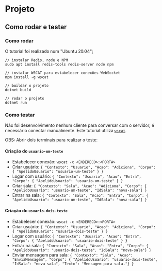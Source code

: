 # Projeto

## Como rodar e testar

### Como rodar
O tutorial foi realizado num "Ubuntu 20.04";
```
// instalar Redis, node e NPM
sudo apt install redis-tools redis-server node npm

// instalar WSCAT para estabelecer conexões WebSocket
npm install -g wscat

// buildar o projeto
dotnet build

// rodar o projeto
dotnet run
```

### Como testar

Não foi desenvolvimento nenhum cliente para conversar com o servidor, é necessário conectar manualmente. Este tutorial utiliza [`wscat`](https://www.npmjs.com/package/wscat).

OBS: Abrir dois terminais para realizar o teste:

#### Criação do `usuario-um-teste`
- Estabelecer conexão: ``` wscat -c <ENDERECO>:<PORTA> ```
- Criar usuário: ```{ "Contexto": "Usuario", "Acao": "Adiciona", "Corpo": { "ApelidoUsuario": "usuario-um-teste" } }```
- Logar com usuário: ```{ "Contexto": "Usuario", "Acao": "Entra", "Corpo": { "ApelidoUsuario": "usuario-um-teste" } }```
- Criar sala: ```{ "Contexto": "Sala", "Acao": "Adiciona", "Corpo": { "ApelidoUsuario": "usuario-um-teste", "IdSala": "nova-sala"} }```
- Entrar na sala: ```{ "Contexto": "Sala", "Acao": "Entra", "Corpo": { "ApelidoUsuario": "usuario-um-teste", "IdSala": "nova-sala"} }```

#### Criação do `usuario-dois-teste`
- Estabelecer conexão: ``` wscat -c <ENDERECO>:<PORTA> ```
- Criar usuário: ```{ "Contexto": "Usuario", "Acao": "Adiciona", "Corpo": { "ApelidoUsuario": "usuario-dois-teste" } }```
- Logar com usuário: ```{ "Contexto": "Usuario", "Acao": "Entra", "Corpo": { "ApelidoUsuario": "usuario-dois-teste" } }```
- Entrar na sala: ```{ "Contexto": "Sala", "Acao": "Entra", "Corpo": { "ApelidoUsuario": "usuario-dois-teste", "IdSala": "nova-sala"} }```
- Enviar mensagem para sala: ```{ "Contexto": "Sala", "Acao": "EnviaMensagem", "Corpo": { "ApelidoUsuario": "usuario-dois-teste", "IdSala": "nova-sala", "Texto": "Mensagem para sala."} }```





